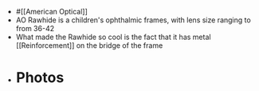 - #[[American Optical]]
- AO Rawhide is a children's ophthalmic frames, with lens size ranging to from 36-42
- What made the Rawhide so cool is the fact that it has metal [[Reinforcement]] on the bridge of the frame
- # Photos